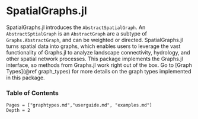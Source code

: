 # SpatialGraphs.jl

SpatialGraphs.jl introduces the `AbstractSpatialGraph`. An `AbstractSptialGraph` is an `AbstractGraph`
are a subtype of `Graphs.AbstractGraph`, and can be weighted or directed.
SpatialGraphs.jl turns spatial data into graphs, which enables users to leverage the vast
functionality of Graphs.jl to analyze landscape connectivity, hydrology, and other spatial
network processes. This package implements the Graphs.jl interface, so methods
from Graphs.jl work right out of the box. Go to [Graph Types](@ref graph_types) 
for more details on the graph types implemented in this package.

### Table of Contents

```@contents
Pages = ["graphtypes.md","userguide.md", "examples.md"]
Depth = 2
```
